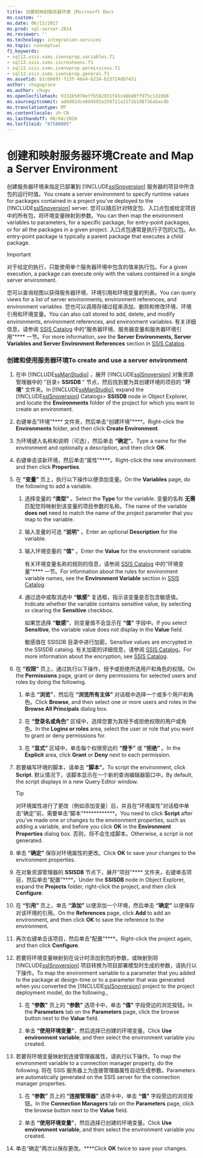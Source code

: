 ```yaml
---
title: 创建和映射服务器环境 |Microsoft Docs
ms.custom: ''
ms.date: 06/13/2017
ms.prod: sql-server-2014
ms.reviewer: ''
ms.technology: integration-services
ms.topic: conceptual
f1_keywords:
- sql12.ssis.ssms.isenvprop.variables.f1
- sql12.ssis.ssms.iscreateenv.f1
- sql12.ssis.ssms.isenvprop.permissions.f1
- sql12.ssis.ssms.isenvprop.general.f1
ms.assetid: b1cbb697-713f-48e4-b234-b23724d87451
author: chugugrace
ms.author: chugu
ms.openlocfilehash: 9331b5078effb562931f45c48bd8ff975c1d1998
ms.sourcegitcommit: ad4d92dce894592a259721a1571b1d8736abacdb
ms.translationtype: MT
ms.contentlocale: zh-CN
ms.lasthandoff: 08/04/2020
ms.locfileid: "87580805"
---
```

# <a name="create-and-map-a-server-environment"></a><span data-ttu-id="e898a-102">创建和映射服务器环境</span><span class="sxs-lookup"><span data-stu-id="e898a-102">Create and Map a Server Environment</span></span>
  <span data-ttu-id="e898a-103">创建服务器环境来指定已部署到 [!INCLUDE[ssISnoversion](../includes/ssisnoversion-md.md)] 服务器的项目中所含包的运行时值。</span><span class="sxs-lookup"><span data-stu-id="e898a-103">You create a server environment to specify runtime values for packages contained in a project you've deployed to the [!INCLUDE[ssISnoversion](../includes/ssisnoversion-md.md)] server.</span></span> <span data-ttu-id="e898a-104">您可以随后针对特定包、入口点包或给定项目中的所有包，将环境变量映射到参数。</span><span class="sxs-lookup"><span data-stu-id="e898a-104">You can then map the environment variables to parameters, for a specific package, for entry-point packages, or for all the packages in a given project.</span></span> <span data-ttu-id="e898a-105">入口点包通常是执行子包的父包。</span><span class="sxs-lookup"><span data-stu-id="e898a-105">An entry-point package is typically a parent package that executes a child package.</span></span>  
  
> [!IMPORTANT]  
>  <span data-ttu-id="e898a-106">对于给定的执行，只能使用单个服务器环境中包含的值来执行包。</span><span class="sxs-lookup"><span data-stu-id="e898a-106">For a given execution, a package can execute only with the values contained in a single server environment.</span></span>  
  
 <span data-ttu-id="e898a-107">您可以查询视图以获得服务器环境、环境引用和环境变量的列表。</span><span class="sxs-lookup"><span data-stu-id="e898a-107">You can query views for a list of server environments, environment references, and environment variables.</span></span> <span data-ttu-id="e898a-108">您也可以调用存储过程来添加、删除和修改环境、环境引用和环境变量。</span><span class="sxs-lookup"><span data-stu-id="e898a-108">You can also call stored to add, delete, and modify environments, environment references, and environment variables.</span></span> <span data-ttu-id="e898a-109">有关详细信息，请参阅 [SSIS Catalog](catalog/ssis-catalog.md) 中的“服务器环境、服务器变量和服务器环境引用”\*\*\*\* 一节。</span><span class="sxs-lookup"><span data-stu-id="e898a-109">For more information, see the **Server Environments, Server Variables and Server Environment References** section in [SSIS Catalog](catalog/ssis-catalog.md).</span></span>  
  
### <a name="to-create-and-use-a-server-environment"></a><span data-ttu-id="e898a-110">创建和使用服务器环境</span><span class="sxs-lookup"><span data-stu-id="e898a-110">To create and use a server environment</span></span>  
  
1.  <span data-ttu-id="e898a-111">在中 [!INCLUDE[ssManStudio](../includes/ssmanstudio-md.md)] ，展开 [!INCLUDE[ssISnoversion](../includes/ssisnoversion-md.md)] 对象资源管理器中的 "目录> **SSISDB** " 节点，然后找到要为其创建环境的项目的 "**环境**" 文件夹。</span><span class="sxs-lookup"><span data-stu-id="e898a-111">In [!INCLUDE[ssManStudio](../includes/ssmanstudio-md.md)], expand the [!INCLUDE[ssISnoversion](../includes/ssisnoversion-md.md)] Catalogs> **SSISDB** node in Object Explorer, and locate the **Environments** folder of the project for which you want to create an environment.</span></span>  
  
2.  <span data-ttu-id="e898a-112">右键单击“环境”\*\*\*\* 文件夹，然后单击“创建环境”\*\*\*\*。</span><span class="sxs-lookup"><span data-stu-id="e898a-112">Right-click the **Environments** folder, and then click **Create Environment**.</span></span>  
  
3.  <span data-ttu-id="e898a-113">为环境键入名称和说明（可选），然后单击 **“确定”**。</span><span class="sxs-lookup"><span data-stu-id="e898a-113">Type a name for the environment and optionally a description, and then click **OK**.</span></span>  
  
4.  <span data-ttu-id="e898a-114">右键单击该新环境，然后单击“属性”\*\*\*\*。</span><span class="sxs-lookup"><span data-stu-id="e898a-114">Right-click the new environment and then click **Properties**.</span></span>  
  
5.  <span data-ttu-id="e898a-115">在 **“变量”** 页上，执行以下操作以便添加变量。</span><span class="sxs-lookup"><span data-stu-id="e898a-115">On the **Variables** page, do the following to add a variable.</span></span>  
  
    1.  <span data-ttu-id="e898a-116">选择变量的 **“类型”** 。</span><span class="sxs-lookup"><span data-stu-id="e898a-116">Select the **Type** for the variable.</span></span> <span data-ttu-id="e898a-117">变量的名称 **无需** 匹配您将映射到该变量的项目参数的名称。</span><span class="sxs-lookup"><span data-stu-id="e898a-117">The name of the variable **does not** need to match the name of the project parameter that you map to the variable.</span></span>  
  
    2.  <span data-ttu-id="e898a-118">输入变量的可选 **“说明”** 。</span><span class="sxs-lookup"><span data-stu-id="e898a-118">Enter an optional **Description** for the variable.</span></span>  
  
    3.  <span data-ttu-id="e898a-119">输入环境变量的 **“值”** 。</span><span class="sxs-lookup"><span data-stu-id="e898a-119">Enter the **Value** for the environment variable.</span></span>  
  
         <span data-ttu-id="e898a-120">有关环境变量名称的规则的信息，请参阅 [SSIS Catalog](catalog/ssis-catalog.md) 中的“环境变量”\*\*\*\* 一节。</span><span class="sxs-lookup"><span data-stu-id="e898a-120">For information about the rules for environment variable names, see the **Environment Variable** section in [SSIS Catalog](catalog/ssis-catalog.md).</span></span>  
  
    4.  <span data-ttu-id="e898a-121">通过选中或取消选中 **“敏感”** 复选框，指示该变量是否包含敏感值。</span><span class="sxs-lookup"><span data-stu-id="e898a-121">Indicate whether the variable contains sensitive value, by selecting or clearing the **Sensitive** checkbox.</span></span>  
  
         <span data-ttu-id="e898a-122">如果您选择 **“敏感”**，则变量值不会显示在 **“值”** 字段中。</span><span class="sxs-lookup"><span data-stu-id="e898a-122">If you select **Sensitive**, the variable value does not display in the **Value** field.</span></span>  
  
         <span data-ttu-id="e898a-123">敏感值在 SSISDB 目录中进行加密。</span><span class="sxs-lookup"><span data-stu-id="e898a-123">Sensitive values are encrypted in the SSISDB catalog.</span></span> <span data-ttu-id="e898a-124">有关加密的详细信息，请参阅 [SSIS Catalog](catalog/ssis-catalog.md)。</span><span class="sxs-lookup"><span data-stu-id="e898a-124">For more information about the encryption, see [SSIS Catalog](catalog/ssis-catalog.md).</span></span>  
  
6.  <span data-ttu-id="e898a-125">在 **“权限”** 页上，通过执行以下操作，授予或拒绝所选用户和角色的权限。</span><span class="sxs-lookup"><span data-stu-id="e898a-125">On the **Permissions** page, grant or deny permissions for selected users and roles by doing the following.</span></span>  
  
    1.  <span data-ttu-id="e898a-126">单击 **“浏览”**，然后在 **“浏览所有主体”** 对话框中选择一个或多个用户和角色。</span><span class="sxs-lookup"><span data-stu-id="e898a-126">Click **Browse**, and then select one or more users and roles in the **Browse All Principals** dialog box.</span></span>  
  
    2.  <span data-ttu-id="e898a-127">在 **“登录名或角色”** 区域中，选择您要为其授予或拒绝权限的用户或角色。</span><span class="sxs-lookup"><span data-stu-id="e898a-127">In the **Logins or roles** area, select the user or role that you want to grant or deny permissions for.</span></span>  
  
    3.  <span data-ttu-id="e898a-128">在 **“显式”** 区域中，单击每个权限旁边的 **“授予”** 或 **“拒绝”** 。</span><span class="sxs-lookup"><span data-stu-id="e898a-128">In the **Explicit** area, click **Grant** or **Deny** next to each permission.</span></span>  
  
7.  <span data-ttu-id="e898a-129">若要编写环境的脚本，请单击 **“脚本”**。</span><span class="sxs-lookup"><span data-stu-id="e898a-129">To script the environment, click **Script**.</span></span> <span data-ttu-id="e898a-130">默认情况下，该脚本显示在一个新的查询编辑器窗口中。</span><span class="sxs-lookup"><span data-stu-id="e898a-130">By default, the script displays in a new Query Editor window.</span></span>  
  
    > [!TIP]  
    >  <span data-ttu-id="e898a-131">对环境属性进行了更改（例如添加变量）后，并且在“环境属性”对话框中单击“确定”前，需要单击“脚本”\*\*\*\*\*\*\*\*\*\*\*\*。</span><span class="sxs-lookup"><span data-stu-id="e898a-131">You need to click **Script** after you've made one or changes to the environment properties, such as adding a variable, and before you click **OK** in the **Environment Properties** dialog box.</span></span> <span data-ttu-id="e898a-132">否则，将不会生成脚本。</span><span class="sxs-lookup"><span data-stu-id="e898a-132">Otherwise, a script is not generated.</span></span>  
  
8.  <span data-ttu-id="e898a-133">单击 **“确定”** 保存对环境属性的更改。</span><span class="sxs-lookup"><span data-stu-id="e898a-133">Click **OK** to save your changes to the environment properties.</span></span>  
  
9. <span data-ttu-id="e898a-134">在对象资源管理器的 **SSISDB** 节点下，展开“项目”\*\*\*\* 文件夹，右键单击项目，然后单击“配置”\*\*\*\*。</span><span class="sxs-lookup"><span data-stu-id="e898a-134">Under the **SSISDB** node in Object Explorer, expand the **Projects** folder, right-click the project, and then click **Configure**.</span></span>  
  
10. <span data-ttu-id="e898a-135">在 **“引用”** 页上，单击 **“添加”** 以便添加一个环境，然后单击 **“确定”** 以便保存对该环境的引用。</span><span class="sxs-lookup"><span data-stu-id="e898a-135">On the **References** page, click **Add** to add an environment, and then click **OK** to save the reference to the environment.</span></span>  
  
11. <span data-ttu-id="e898a-136">再次右键单击该项目，然后单击“配置”\*\*\*\*。</span><span class="sxs-lookup"><span data-stu-id="e898a-136">Right-click the project again, and then click **Configure**.</span></span>  
  
12. <span data-ttu-id="e898a-137">若要将环境变量映射到在设计时添加到包的参数，或映射到将 [!INCLUDE[ssISnoversion](../includes/ssisnoversion-md.md)] 项目转换为项目部署模型时生成的参数，请执行以下操作。</span><span class="sxs-lookup"><span data-stu-id="e898a-137">To map the environment variable to a parameter that you added to the package at design-time or to a parameter that was generated when you converted the [!INCLUDE[ssISnoversion](../includes/ssisnoversion-md.md)] project to the project deployment model, do the following.,</span></span>  
  
    1.  <span data-ttu-id="e898a-138">在 **“参数”** 页上的 **“参数”** 选项卡中，单击 **“值”** 字段旁边的浏览按钮。</span><span class="sxs-lookup"><span data-stu-id="e898a-138">In the **Parameters** tab on the **Parameters** page, click the browse button next to the **Value** field.</span></span>  
  
    2.  <span data-ttu-id="e898a-139">单击 **“使用环境变量”**，然后选择已创建的环境变量。</span><span class="sxs-lookup"><span data-stu-id="e898a-139">Click **Use environment variable**, and then select the environment variable you created.</span></span>  
  
13. <span data-ttu-id="e898a-140">若要将环境变量映射到连接管理器属性，请执行以下操作。</span><span class="sxs-lookup"><span data-stu-id="e898a-140">To map the environment variable to a connection manager property, do the following.</span></span> <span data-ttu-id="e898a-141">将在 SSIS 服务器上为连接管理器属性自动生成参数。</span><span class="sxs-lookup"><span data-stu-id="e898a-141">Parameters are automatically generated on the SSIS server for the connection manager properties.</span></span>  
  
    1.  <span data-ttu-id="e898a-142">在 **“参数”** 页上的 **“连接管理器”** 选项卡中，单击 **“值”** 字段旁边的浏览按钮。</span><span class="sxs-lookup"><span data-stu-id="e898a-142">In the **Connection Managers** tab on the **Parameters** page, click the browse button next to the **Value** field.</span></span>  
  
    2.  <span data-ttu-id="e898a-143">单击 **“使用环境变量”**，然后选择已创建的环境变量。</span><span class="sxs-lookup"><span data-stu-id="e898a-143">Click **Use environment variable**, and then select the environment variable you created.</span></span>  
  
14. <span data-ttu-id="e898a-144">单击“确定”两次以保存更改。\*\*\*\*</span><span class="sxs-lookup"><span data-stu-id="e898a-144">Click **OK** twice to save your changes.</span></span>  
  
  

